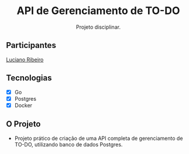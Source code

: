 <h1 align="center">
API de Gerenciamento de TO-DO
</h1>

<p align="center">Projeto disciplinar.</p>

## Participantes

[Luciano Ribeiro](https://github.com/lucianorbr)

## Tecnologias

- [x] Go
- [x] Postgres
- [x] Docker

## O Projeto
- Projeto prático de criação de uma API completa de gerenciamento de TO-DO, utilizando banco de dados Postgres.
 
